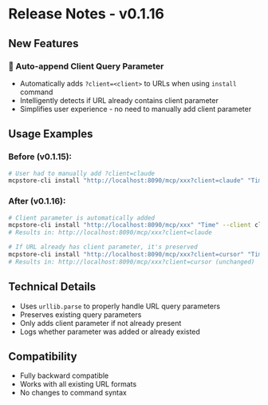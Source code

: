 # Release Notes - v0.1.16

## New Features

### 🎯 Auto-append Client Query Parameter
- Automatically adds `?client=<client>` to URLs when using `install` command
- Intelligently detects if URL already contains client parameter
- Simplifies user experience - no need to manually add client parameter

## Usage Examples

### Before (v0.1.15):
```bash
# User had to manually add ?client=claude
mcpstore-cli install "http://localhost:8090/mcp/xxx?client=claude" "Time" --client claude
```

### After (v0.1.16):
```bash
# Client parameter is automatically added
mcpstore-cli install "http://localhost:8090/mcp/xxx" "Time" --client claude
# Results in: http://localhost:8090/mcp/xxx?client=claude

# If URL already has client parameter, it's preserved
mcpstore-cli install "http://localhost:8090/mcp/xxx?client=cursor" "Time" --client claude
# Results in: http://localhost:8090/mcp/xxx?client=cursor (unchanged)
```

## Technical Details

- Uses `urllib.parse` to properly handle URL query parameters
- Preserves existing query parameters
- Only adds client parameter if not already present
- Logs whether parameter was added or already existed

## Compatibility

- Fully backward compatible
- Works with all existing URL formats
- No changes to command syntax